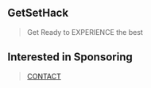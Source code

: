## GetSetHack
> Get Ready to EXPERIENCE the best


## Interested in Sponsoring
> [CONTACT](http://aniket965.github.io)
